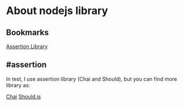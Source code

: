 # About nodejs library

## Bookmarks
[Assertion Library](#assertion)


## #assertion
In test, I use assertion library (Chai and Should), but you can find more library as:


[Chai](https://www.chaijs.com/)
[Should.js](https://github.com/shouldjs/should.js)